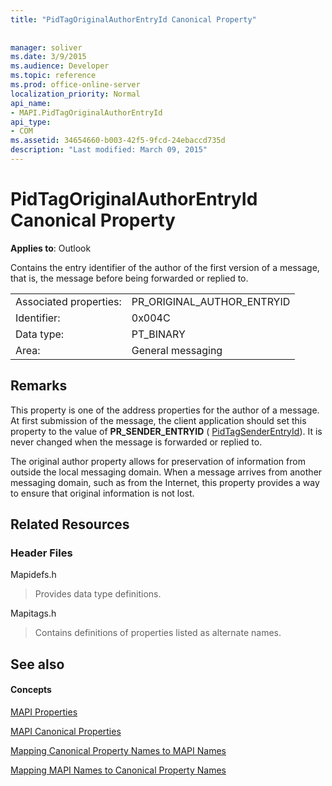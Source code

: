 ```yaml
---
title: "PidTagOriginalAuthorEntryId Canonical Property"
 
 
manager: soliver
ms.date: 3/9/2015
ms.audience: Developer
ms.topic: reference
ms.prod: office-online-server
localization_priority: Normal
api_name:
- MAPI.PidTagOriginalAuthorEntryId
api_type:
- COM
ms.assetid: 34654660-b003-42f5-9fcd-24ebaccd735d
description: "Last modified: March 09, 2015"
---
```


# PidTagOriginalAuthorEntryId Canonical Property

  
  
**Applies to**: Outlook 
  
Contains the entry identifier of the author of the first version of a message, that is, the message before being forwarded or replied to.
  
|||
|:-----|:-----|
|Associated properties:  <br/> |PR_ORIGINAL_AUTHOR_ENTRYID  <br/> |
|Identifier:  <br/> |0x004C  <br/> |
|Data type:  <br/> |PT_BINARY  <br/> |
|Area:  <br/> |General messaging  <br/> |
   
## Remarks

This property is one of the address properties for the author of a message. At first submission of the message, the client application should set this property to the value of **PR_SENDER_ENTRYID** ( [PidTagSenderEntryId](pidtagsenderentryid-canonical-property.md)). It is never changed when the message is forwarded or replied to. 
  
The original author property allows for preservation of information from outside the local messaging domain. When a message arrives from another messaging domain, such as from the Internet, this property provides a way to ensure that original information is not lost.
  
## Related Resources

### Header Files

Mapidefs.h
  
> Provides data type definitions.
    
Mapitags.h
  
> Contains definitions of properties listed as alternate names.
    
## See also

#### Concepts

[MAPI Properties](mapi-properties.md)
  
[MAPI Canonical Properties](mapi-canonical-properties.md)
  
[Mapping Canonical Property Names to MAPI Names](mapping-canonical-property-names-to-mapi-names.md)
  
[Mapping MAPI Names to Canonical Property Names](mapping-mapi-names-to-canonical-property-names.md)

